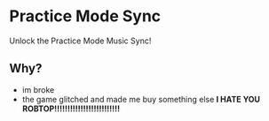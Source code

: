 # Practice Mode Sync

Unlock the Practice Mode Music Sync!

## Why?
- im broke
- the game glitched and made me buy something else **I HATE YOU ROBTOP!!!!!!!!!!!!!!!!!!!!!!!!!**
